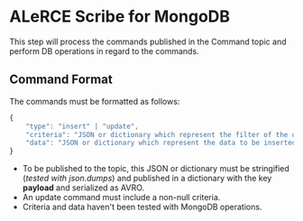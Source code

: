 # ALeRCE Scribe for MongoDB

This step will process the commands published in the Command topic and perform DB operations in regard to the commands.

## Command Format

The commands must be formatted as follows:

```js
{
    "type": "insert" | "update",
    "criteria": "JSON or dictionary which represent the filter of the query",
    "data": "JSON or dictionary which represent the data to be inserted or updated"
}
```

 - To be published to the topic, this JSON or dictionary must be stringified (*tested with json.dumps*) and published in a dictionary with the key **payload** and serialized as AVRO.
 - An update command must include a non-null criteria.
 - Criteria and data haven't been tested with MongoDB operations.